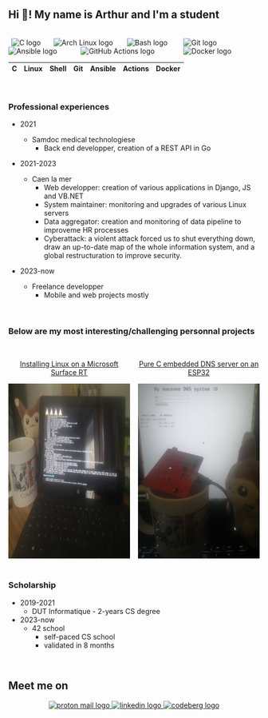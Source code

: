 ## Hi 👋! My name is Arthur and I'm a student

<br/>

<div style="display: inline;">
<img width="2" />
<img src="https://cdn.jsdelivr.net/gh/devicons/devicon/icons/c/c-original.svg" height="30" alt="C logo"  />
<img width="18" />
<img src="https://cdn.jsdelivr.net/gh/devicons/devicon/icons/linux/linux-original.svg" height="30" alt="Arch Linux logo"  />
<img width="20" />
<img src="https://cdn.jsdelivr.net/gh/devicons/devicon/icons/bash/bash-original.svg" height="30" alt="Bash logo"  />
<img width="24" />
<img src="https://cdn.jsdelivr.net/gh/devicons/devicon/icons/git/git-original.svg" height="30" alt="Git logo"  />
<img width="32" />
<img src="https://cdn.jsdelivr.net/gh/devicons/devicon/icons/ansible/ansible-original.svg" height="30" alt="Ansible logo"  />
<img width="40" />
<img src="https://cdn.jsdelivr.net/gh/devicons/devicon/icons/githubactions/githubactions-original.svg" height="30" alt="GitHub Actions logo"  />
<img width="50" />
<img src="https://cdn.jsdelivr.net/gh/devicons/devicon/icons/docker/docker-original.svg" height="30" alt="Docker logo"  />
</div>

| C | Linux | Shell | Git | Ansible | Actions | Docker |
|---|---|---|---|---|---|---|

<br/>

### Professional experiences

 - 2021 
    - Samdoc medical technologiese
        - Back end developper, creation of a REST API in Go

 - 2021-2023
   - Caen la mer
     - Web developper: creation of various applications in Django, JS and VB.NET
     - System maintainer: monitoring and upgrades of various Linux servers
     - Data aggregator: creation and monitoring of data pipeline to improveme HR processes
     - Cyberattack: a violent attack forced us to shut everything down, draw an up-to-date map of the whole information system, and a global restructuration to improve security.
  - 2023-now
    - Freelance developper
      - Mobile and web projects mostly

<br/>

### Below are my most interesting/challenging personnal projects

<br/>

<div style="display: grid; grid-template-columns: repeat(2, 1fr); text-align: center; row-gap: 2rem; column-gap: 1rem;">
  <div>
    <a href="https://github.com/boyreau/Linux_Surface_RT">
      <p> Installing Linux on a Microsoft Surface RT </p>
      <img height="350px" src="https://github.com/boyreau/boyreau/blob/main/imgs/Linux_Surface_RT.jpg?raw=true"/>
    </a>
  </div>
  
  <div>
    <a href="https://github.com/boyreau/esp32-dns">
      <p> Pure C embedded DNS server on an ESP32 </p>
      <img height="350px" src="https://github.com/boyreau/boyreau/blob/main/imgs/ESP32_DNS.jpg?raw=true"/>
    </a>
  </div>
</div>

<br/>

### Scholarship

 - 2019-2021
   - DUT Informatique - 2-years CS degree
 - 2023-now
   - 42 school 
     - self-paced CS school
     - validated in 8 months


<br/>

<h2> Meet me on </h2>

<div align="center">
  <a href="mailto:bnzlvosnb@mozmail.com">
    <img src="https://img.shields.io/static/v1?message=ProtonMail&logo=protonmail&label=&color=6D4AFF&logoColor=white&labelColor=&style=for-the-badge" height="35" alt="proton mail logo"  />
  </a>
  <a href="https://www.linkedin.com/in/arthur-b-346985283">
    <img src="https://img.shields.io/static/v1?message=LinkedIn&logo=linkedin&label=&color=0077B5&logoColor=white&labelColor=&style=for-the-badge" height="35" alt="linkedin logo"  />
  </a>
  <a href="https://codeberg.org/zo">
    <img src="https://img.shields.io/static/v1?message=Codeberg&logo=codeberg&label=&color=4793CC&logoColor=white&labelColor=&style=for-the-badge" height="35" alt="codeberg logo"  />
  </a>
</div>
